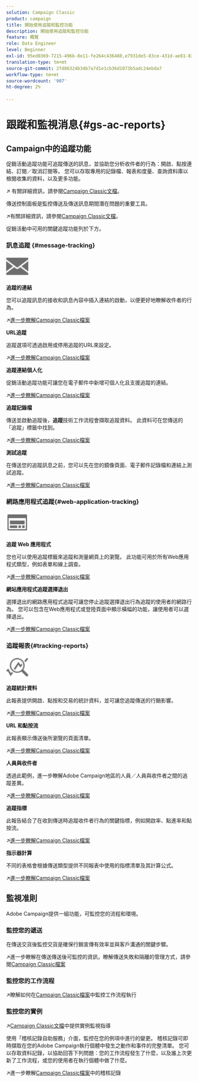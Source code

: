 ```yaml
---
solution: Campaign Classic
product: campaign
title: 開始使用追蹤和監控功能
description: 開始使用追蹤和監控功能
feature: 概覽
role: Data Engineer
level: Beginner
exl-id: 95ed0369-7215-496b-8e11-fe264c436488,e7931de5-83ce-431d-ae81-83793d257550
translation-type: tm+mt
source-git-commit: 2fd86324b34b7a7d1e1cb36d1073b5adc24ebda7
workflow-type: tm+mt
source-wordcount: '907'
ht-degree: 2%

---
```


# 跟蹤和監視消息{#gs-ac-reports}

## Campaign中的追蹤功能

促銷活動追蹤功能可追蹤傳送的訊息，並協助您分析收件者的行為：開啟、點按連結、訂閱／取消訂閱等。 您可以存取專用的記錄檔、報表和度量、查詢資料庫以檢閱收集的資料，以及更多功能。

:arrow_upper_right: 有關詳細資訊，請參閱[Campaign Classic文檔](https://experienceleague.adobe.com/docs/campaign-classic/using/getting-started/profile-management/editing-a-profile.html?lang=en#tracking-tab)。

傳送控制面板是監控傳送及傳送訊息期間潛在問題的重要工具。

:arrow_upper_right:有關詳細資訊，請參閱[Campaign Classic文檔](https://experienceleague.adobe.com/docs/campaign-classic/using/sending-messages/monitoring-deliveries/delivery-dashboard.html?lang=en#sending-messages)。

促銷活動中可用的關鍵追蹤功能列於下方。

### 訊息追蹤 {#message-tracking}

<img src="assets/do-not-localize/icon-message-tracking.svg" width="60px">

**追蹤的連結**

您可以追蹤訊息的接收和訊息內容中插入連結的啟動，以便更好地瞭解收件者的行為。

:arrow_upper_right:[進一步瞭解Campaign Classic檔案](https://experienceleague.adobe.com/docs/campaign-classic/using/sending-messages/tracking-messages/how-to-configure-tracked-links.html?lang=en#sending-messages)

**URL追蹤**

追蹤選項可透過啟用或停用追蹤的URL來設定。

:arrow_upper_right:[進一步瞭解Campaign Classic檔案](https://experienceleague.adobe.com/docs/campaign-classic/using/sending-messages/tracking-messages/personalizing-url-tracking.html?lang=en#sending-messages)


**追蹤連結個人化**

促銷活動追蹤功能可讓您在電子郵件中新增可個人化且支援追蹤的連結。

:arrow_upper_right:[進一步瞭解Campaign Classic檔案](https://experienceleague.adobe.com/docs/campaign-classic/using/sending-messages/tracking-messages/tracking-personalized-links/tracking-personalized-links.html?lang=en#sending-messages)

**追蹤記錄檔**

傳送並啟動追蹤後，**追蹤**&#x200B;技術工作流程會擷取追蹤資料。 此資料可在您傳送的「追蹤」標籤中找到。

:arrow_upper_right:[進一步瞭解Campaign Classic檔案](https://experienceleague.adobe.com/docs/campaign-classic/using/sending-messages/tracking-messages/accessing-the-tracking-logs.html?lang=en#sending-messages)

**測試追蹤**

在傳送您的追蹤訊息之前，您可以先在您的鏡像頁面、電子郵件記錄檔和連結上測試追蹤。

:arrow_upper_right:[進一步瞭解Campaign Classic檔案](https://experienceleague.adobe.com/docs/campaign-classic/using/sending-messages/tracking-messages/testing-tracking.html?lang=en#sending-messages)

### 網路應用程式追蹤{#web-application-tracking}

<img src="assets/do-not-localize/icon-web-app.svg" width="60px">

**追蹤 Web 應用程式**

您也可以使用追蹤標籤來追蹤和測量網頁上的瀏覽。 此功能可用於所有Web應用程式類型，例如表單和線上調查。

:arrow_upper_right:[進一步瞭解Campaign Classic檔案](https://experienceleague.adobe.com/docs/campaign-classic/using/designing-content/web-applications/tracking-a-web-application.html?lang=en#designing-content)

**網站應用程式追蹤選擇退出**

選擇退出的網路應用程式追蹤可讓您停止追蹤選擇退出行為追蹤的使用者的網路行為。 您可以包含在Web應用程式或登陸頁面中顯示橫幅的功能，讓使用者可以選擇退出。

:arrow_upper_right:[進一步瞭解Campaign Classic檔案](https://experienceleague.adobe.com/docs/campaign-classic/using/designing-content/web-applications/web-application-tracking-opt-out.html?lang=en#designing-content)

### 追蹤報表{#tracking-reports}

<img src="assets/do-not-localize/icon_monitor.svg" width="60px">

**追蹤統計資料**

此報表提供開啟、點按和交易的統計資料，並可讓您追蹤傳送的行銷影響。

:arrow_upper_right:[進一步瞭解Campaign Classic檔案](https://experienceleague.adobe.com/docs/campaign-classic/using/sending-messages/tracking-messages/about-message-tracking.html?lang=en#tracking-reports)

**URL 和點按流**

此報表顯示傳送後所瀏覽的頁面清單。

:arrow_upper_right:[進一步瞭解Campaign Classic檔案](https://experienceleague.adobe.com/docs/campaign-classic/using/reporting/reports-on-deliveries/delivery-reports.html?lang=en#urls-and-click-streams)

**人員與收件者**

透過此範例，進一步瞭解Adobe Campaign地區的人員／人員與收件者之間的追蹤差異。

:arrow_upper_right:[進一步瞭解Campaign Classic檔案](https://experienceleague.adobe.com/docs/campaign-classic/using/reporting/reports-on-deliveries/person-people-recipients.html?lang=en#reporting)

**追蹤指標**

此報告結合了在收到傳送時追蹤收件者行為的關鍵指標，例如開啟率、點進率和點按流。

:arrow_upper_right:[進一步瞭解Campaign Classic檔案](https://experienceleague.adobe.com/docs/campaign-classic/using/reporting/reports-on-deliveries/delivery-reports.html?lang=en#reporting)

**指示器計算**

不同的表格會根據傳送類型提供不同報表中使用的指標清單及其計算公式。

:arrow_upper_right:[進一步瞭解Campaign Classic檔案](https://experienceleague.adobe.com/docs/campaign-classic/using/reporting/reports-on-deliveries/indicator-calculation.html?lang=en#reporting)

## 監視准則

Adobe Campaign提供一組功能，可監控您的流程和環境。

### 監控您的遞送

在傳送交貨後監控交貨是確保行銷宣傳有效率並與客戶溝通的關鍵步驟。

:arrow_upper_right:進一步瞭解在傳送傳送後可監控的資訊，瞭解傳送失敗和隔離的管理方式，請參閱[Campaign Classic檔案](https://experienceleague.adobe.com/docs/campaign-classic/using/sending-messages/monitoring-deliveries/about-delivery-monitoring.html?lang=en#sending-messages)

### 監控您的工作流程

:arrow_upper_right:瞭解如何在[Campaign Classic檔案](https://experienceleague.adobe.com/docs/campaign-classic/using/automating-with-workflows/monitoring-workflows/monitoring-workflow-execution.html?lang=en#automating-with-workflows)中監控工作流程執行

### 監控您的實例

:arrow_upper_right:[Campaign Classic文檔](https://experienceleague.adobe.com/docs/campaign-classic/using/monitoring-campaign-classic/introduction/monitoring-guidelines.html?lang=en#monitoring-campaign-classic)中提供實例監視指導

使用「稽核記錄自助服務」介面，監控在您的例項中進行的變更。 稽核記錄可即時擷取在您的Adobe Campaign執行個體中發生之動作和事件的完整清單。 您可以存取資料記錄，以協助回答下列問題：您的工作流程發生了什麼，以及誰上次更新了工作流程，或您的使用者在執行個體中做了什麼。

:arrow_upper_right:進一步瞭解[Campaign Classic檔案](https://experienceleague.adobe.com/docs/campaign-classic/using/monitoring-campaign-classic/production-procedures/audit-trail.html?lang=en#accessing-audit-trail)中的稽核記錄
